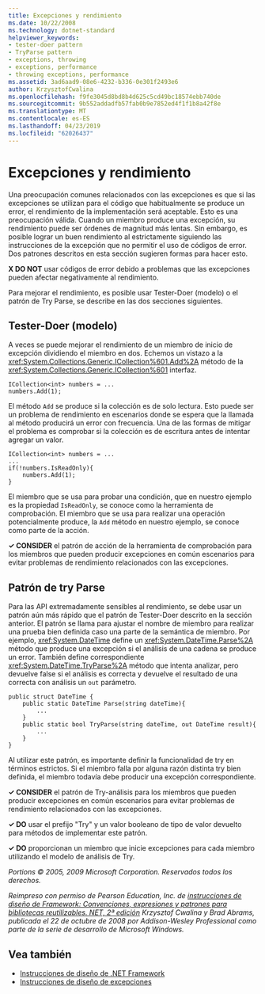 ```yaml
---
title: Excepciones y rendimiento
ms.date: 10/22/2008
ms.technology: dotnet-standard
helpviewer_keywords:
- tester-doer pattern
- TryParse pattern
- exceptions, throwing
- exceptions, performance
- throwing exceptions, performance
ms.assetid: 3ad6aad9-08e6-4232-b336-0e301f2493e6
author: KrzysztofCwalina
ms.openlocfilehash: f9fe3045d8bd8b4d625c5cd49bc18574ebb740de
ms.sourcegitcommit: 9b552addadfb57fab0b9e7852ed4f1f1b8a42f8e
ms.translationtype: MT
ms.contentlocale: es-ES
ms.lasthandoff: 04/23/2019
ms.locfileid: "62026437"
---
```

# <a name="exceptions-and-performance"></a>Excepciones y rendimiento
Una preocupación comunes relacionados con las excepciones es que si las excepciones se utilizan para el código que habitualmente se produce un error, el rendimiento de la implementación será aceptable. Esto es una preocupación válida. Cuando un miembro produce una excepción, su rendimiento puede ser órdenes de magnitud más lentas. Sin embargo, es posible lograr un buen rendimiento al estrictamente siguiendo las instrucciones de la excepción que no permitir el uso de códigos de error. Dos patrones descritos en esta sección sugieren formas para hacer esto.  
  
 **X DO NOT** usar códigos de error debido a problemas que las excepciones pueden afectar negativamente al rendimiento.  
  
 Para mejorar el rendimiento, es posible usar Tester-Doer (modelo) o el patrón de Try Parse, se describe en las dos secciones siguientes.  
  
## <a name="tester-doer-pattern"></a>Tester-Doer (modelo)  
 A veces se puede mejorar el rendimiento de un miembro de inicio de excepción dividiendo el miembro en dos. Echemos un vistazo a la <xref:System.Collections.Generic.ICollection%601.Add%2A> método de la <xref:System.Collections.Generic.ICollection%601> interfaz.  
  
```  
ICollection<int> numbers = ...   
numbers.Add(1);  
```  
  
 El método `Add` se produce si la colección es de solo lectura. Esto puede ser un problema de rendimiento en escenarios donde se espera que la llamada al método producirá un error con frecuencia. Una de las formas de mitigar el problema es comprobar si la colección es de escritura antes de intentar agregar un valor.  
  
```  
ICollection<int> numbers = ...   
...  
if(!numbers.IsReadOnly){  
    numbers.Add(1);  
}  
```  
  
 El miembro que se usa para probar una condición, que en nuestro ejemplo es la propiedad `IsReadOnly`, se conoce como la herramienta de comprobación. El miembro que se usa para realizar una operación potencialmente produce, la `Add` método en nuestro ejemplo, se conoce como parte de la acción.  
  
 **✓ CONSIDER** el patrón de acción de la herramienta de comprobación para los miembros que pueden producir excepciones en común escenarios para evitar problemas de rendimiento relacionados con las excepciones.  
  
## <a name="try-parse-pattern"></a>Patrón de try Parse  
 Para las API extremadamente sensibles al rendimiento, se debe usar un patrón aún más rápido que el patrón de Tester-Doer descrito en la sección anterior. El patrón se llama para ajustar el nombre de miembro para realizar una prueba bien definida caso una parte de la semántica de miembro. Por ejemplo, <xref:System.DateTime> define un <xref:System.DateTime.Parse%2A> método que produce una excepción si el análisis de una cadena se produce un error. También define correspondiente <xref:System.DateTime.TryParse%2A> método que intenta analizar, pero devuelve false si el análisis es correcta y devuelve el resultado de una correcta con análisis un `out` parámetro.  
  
```  
public struct DateTime {  
    public static DateTime Parse(string dateTime){   
        ...   
    }  
    public static bool TryParse(string dateTime, out DateTime result){  
        ...  
    }  
}  
```  
  
 Al utilizar este patrón, es importante definir la funcionalidad de try en términos estrictos. Si el miembro falla por alguna razón distinta try bien definida, el miembro todavía debe producir una excepción correspondiente.  
  
 **✓ CONSIDER** el patrón de Try-análisis para los miembros que pueden producir excepciones en común escenarios para evitar problemas de rendimiento relacionados con las excepciones.  
  
 **✓ DO** usar el prefijo "Try" y un valor booleano de tipo de valor devuelto para métodos de implementar este patrón.  
  
 **✓ DO** proporcionan un miembro que inicie excepciones para cada miembro utilizando el modelo de análisis de Try.  
  
 *Portions © 2005, 2009 Microsoft Corporation. Reservados todos los derechos.*  
  
 *Reimpreso con permiso de Pearson Education, Inc. de [instrucciones de diseño de Framework: Convenciones, expresiones y patrones para bibliotecas reutilizables. NET, 2ª edición](https://www.informit.com/store/framework-design-guidelines-conventions-idioms-and-9780321545619) Krzysztof Cwalina y Brad Abrams, publicada el 22 de octubre de 2008 por Addison-Wesley Professional como parte de la serie de desarrollo de Microsoft Windows.*  
  
## <a name="see-also"></a>Vea también

- [Instrucciones de diseño de .NET Framework](../../../docs/standard/design-guidelines/index.md)
- [Instrucciones de diseño de excepciones](../../../docs/standard/design-guidelines/exceptions.md)
